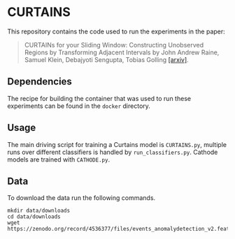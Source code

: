 # CURTAINS

This repository contains the code used to run the experiments in the paper:

> CURTAINs for your Sliding Window: Constructing Unobserved Regions by Transforming Adjacent Intervals by John Andrew Raine, Samuel Klein, Debajyoti Sengupta, Tobias Golling [\[arxiv\]](https://arxiv.org/abs/2203.09470).

## Dependencies
The recipe for building the container that was used to run these experiments can be found in the ```docker``` directory.

## Usage

The main driving script for training a Curtains model is ```CURTAINS.py```, multiple runs over different classifiers is handled by ```run_classifiers.py```. Cathode models are trained with ```CATHODE.py```.

## Data
To download the data run the following commands.

```angular2html
mkdir data/downloads
cd data/downloads
wget https://zenodo.org/record/4536377/files/events_anomalydetection_v2.features.h5
```
